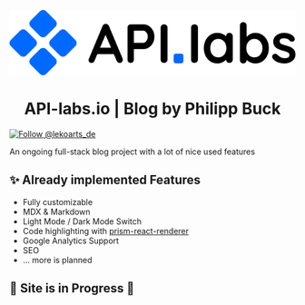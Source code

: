 ![api-labs-logo](src/images/api-labs-logo.png)
<h1 align="center">
  API-labs.io | Blog by Philipp Buck
</h1>
<p>
  <a href="https://twitter.com/intent/follow?screen_name=philippbck">
    <img src="https://img.shields.io/twitter/follow/philippbck.svg?label=Follow%20@philippbck" alt="Follow @lekoarts_de" />
  </a>
</p>

An ongoing full-stack blog project with a lot of nice used features

## ✨ Already implemented Features

- Fully customizable
- MDX & Markdown
- Light Mode / Dark Mode Switch
- Code highlighting with [prism-react-renderer](https://github.com/FormidableLabs/prism-react-renderer)
- Google Analytics Support
- SEO
- ... more is planned

## 🚧 Site is in Progress 🚧